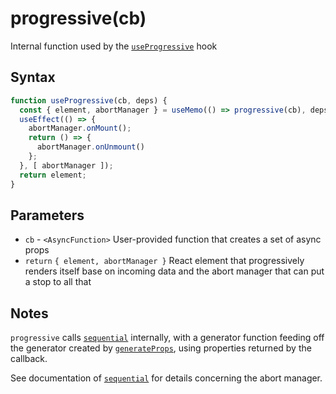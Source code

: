 # progressive(cb)

Internal function used by the [`useProgressive`](./useProgressive) hook

## Syntax

```js
function useProgressive(cb, deps) {
  const { element, abortManager } = useMemo(() => progressive(cb), deps);
  useEffect(() => {
    abortManager.onMount();
    return () => {
      abortManager.onUnmount()
    };
  }, [ abortManager ]);
  return element;
}
```

## Parameters

* `cb` - `<AsyncFunction>` User-provided function that creates a set of async props
* `return` `{ element, abortManager }` React element that progressively renders itself base on incoming data
and the abort manager that can put a stop to all that

## Notes

`progressive` calls [`sequential`](./sequential.md#readme) internally, with a generator function feeding off the
generator created by [`generateProps`](./generateProps.md#readme), using properties returned by the callback.

See documentation of [`sequential`](./sequential.md#notes) for details concerning the abort manager.
